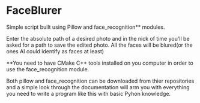 # FaceBlurer
Simple script built using Pillow and face_recognition** modules.

Enter the absolute path of a desired photo and in the nick of time you'll be asked for a path to save the edited photo. 
All the faces will be blured(or the ones AI could identify as faces at least)

**You need to have CMake C++ tools installed on you computer in order to use the face_recognition module.


Both pillow and face_recognition can be downloaded from thier repositories and a simple look through the documentation 
will arm you with everything you need to write a program like this with basic Pyhon knowledge.
